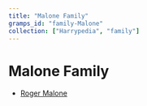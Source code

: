 ```yaml
---
title: "Malone Family"
gramps_id: "family-Malone"
collection: ["Harrypedia", "family"]
---
```


# Malone Family

- [Roger Malone](/Harrypedia/people/Malone/Roger/)
